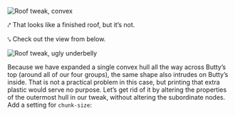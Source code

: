 ![Roof tweak, convex](img/butty/tweak-roof-5-side.png)

⤤ That looks like a finished roof, but it’s not.

⤥ Check out the view from below.

![Roof tweak, ugly underbelly](img/butty/tweak-roof-5-bottom.png)

Because we have expanded a single convex hull all the way across Butty’s top
(around all of our four groups), the same shape also intrudes on Butty’s
inside. That is not a practical problem in this case, but printing that extra
plastic would serve no purpose. Let’s get rid of it by altering the properties
of the outermost hull in our tweak, without altering the subordinate nodes. Add
a setting for `chunk-size`:
